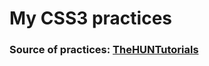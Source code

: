 #  My CSS3 practices 

### Source of practices: [TheHUNTutorials](https://www.youtube.com/playlist?list=PLuYHIg_0xQJtY1RzbiYb_r8WnBCTAEF61)